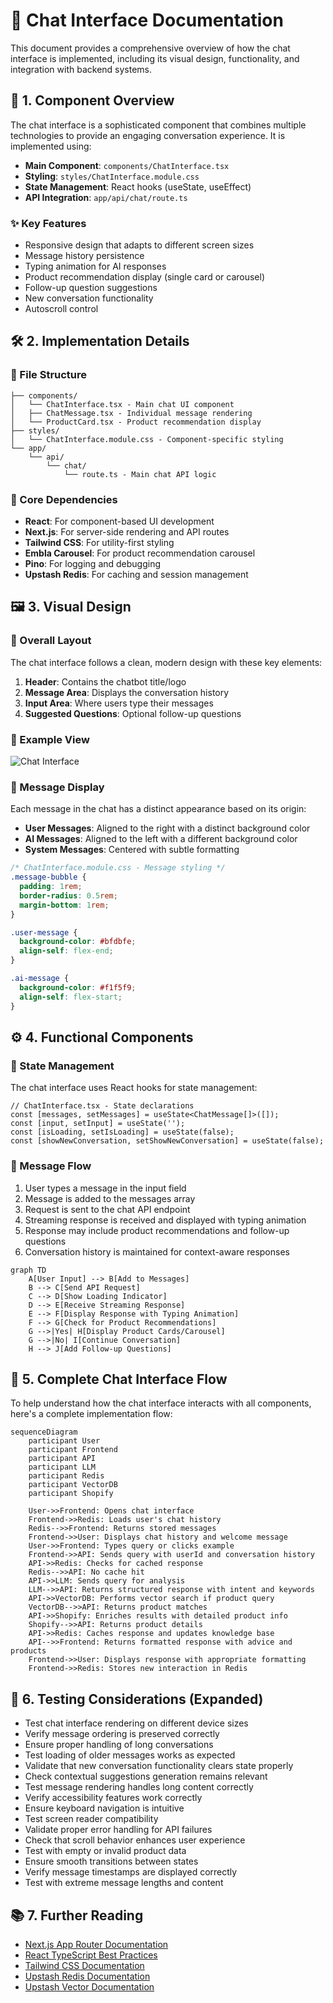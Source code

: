 # 💬 Chat Interface Documentation

This document provides a comprehensive overview of how the chat interface is implemented, including its visual design, functionality, and integration with backend systems.

## 🧱 1. Component Overview

The chat interface is a sophisticated component that combines multiple technologies to provide an engaging conversation experience. It is implemented using:

- **Main Component**: `components/ChatInterface.tsx`
- **Styling**: `styles/ChatInterface.module.css`
- **State Management**: React hooks (useState, useEffect)
- **API Integration**: `app/api/chat/route.ts`

### ✨ Key Features

- Responsive design that adapts to different screen sizes
- Message history persistence
- Typing animation for AI responses
- Product recommendation display (single card or carousel)
- Follow-up question suggestions
- New conversation functionality
- Autoscroll control

## 🛠️ 2. Implementation Details

### 📁 File Structure
```
├── components/
│   └── ChatInterface.tsx - Main chat UI component
│   ├── ChatMessage.tsx - Individual message rendering
│   └── ProductCard.tsx - Product recommendation display
├── styles/
│   └── ChatInterface.module.css - Component-specific styling
└── app/
    └── api/
        └── chat/
            └── route.ts - Main chat API logic
```

### 🧩 Core Dependencies

- **React**: For component-based UI development
- **Next.js**: For server-side rendering and API routes
- **Tailwind CSS**: For utility-first styling
- **Embla Carousel**: For product recommendation carousel
- **Pino**: For logging and debugging
- **Upstash Redis**: For caching and session management

## 🖼️ 3. Visual Design

### 🎨 Overall Layout

The chat interface follows a clean, modern design with these key elements:

1. **Header**: Contains the chatbot title/logo
2. **Message Area**: Displays the conversation history
3. **Input Area**: Where users type their messages
4. **Suggested Questions**: Optional follow-up questions

### 📸 Example View
![Chat Interface](/images/chat-interface.png)

### 🧱 Message Display

Each message in the chat has a distinct appearance based on its origin:

- **User Messages**: Aligned to the right with a distinct background color
- **AI Messages**: Aligned to the left with a different background color
- **System Messages**: Centered with subtle formatting

```css
/* ChatInterface.module.css - Message styling */
.message-bubble {
  padding: 1rem;
  border-radius: 0.5rem;
  margin-bottom: 1rem;
}

.user-message {
  background-color: #bfdbfe;
  align-self: flex-end;
}

.ai-message {
  background-color: #f1f5f9;
  align-self: flex-start;
}
```

## ⚙️ 4. Functional Components

### 🧠 State Management

The chat interface uses React hooks for state management:

```tsx
// ChatInterface.tsx - State declarations
const [messages, setMessages] = useState<ChatMessage[]>([]);
const [input, setInput] = useState('');
const [isLoading, setIsLoading] = useState(false);
const [showNewConversation, setShowNewConversation] = useState(false);
```

### 🔄 Message Flow

1. User types a message in the input field
2. Message is added to the messages array
3. Request is sent to the chat API endpoint
4. Streaming response is received and displayed with typing animation
5. Response may include product recommendations and follow-up questions
6. Conversation history is maintained for context-aware responses

```mermaid
graph TD
    A[User Input] --> B[Add to Messages]
    B --> C[Send API Request]
    C --> D[Show Loading Indicator]
    D --> E[Receive Streaming Response]
    E --> F[Display Response with Typing Animation]
    F --> G[Check for Product Recommendations]
    G -->|Yes| H[Display Product Cards/Carousel]
    G -->|No| I[Continue Conversation]
    H --> J[Add Follow-up Questions]
```

## 🧩 5. Complete Chat Interface Flow

To help understand how the chat interface interacts with all components, here's a complete implementation flow:

```
sequenceDiagram
    participant User
    participant Frontend
    participant API
    participant LLM
    participant Redis
    participant VectorDB
    participant Shopify

    User->>Frontend: Opens chat interface
    Frontend->>Redis: Loads user's chat history
    Redis-->>Frontend: Returns stored messages
    Frontend->>User: Displays chat history and welcome message
    User->>Frontend: Types query or clicks example
    Frontend->>API: Sends query with userId and conversation history
    API->>Redis: Checks for cached response
    Redis-->>API: No cache hit
    API->>LLM: Sends query for analysis
    LLM-->>API: Returns structured response with intent and keywords
    API->>VectorDB: Performs vector search if product query
    VectorDB-->>API: Returns product matches
    API->>Shopify: Enriches results with detailed product info
    Shopify-->>API: Returns product details
    API->>Redis: Caches response and updates knowledge base
    API-->>Frontend: Returns formatted response with advice and products
    Frontend->>User: Displays response with appropriate formatting
    Frontend->>Redis: Stores new interaction in Redis
```

## 🧪 6. Testing Considerations (Expanded)

- Test chat interface rendering on different device sizes
- Verify message ordering is preserved correctly
- Ensure proper handling of long conversations
- Test loading of older messages works as expected
- Validate that new conversation functionality clears state properly
- Check contextual suggestions generation remains relevant
- Test message rendering handles long content correctly
- Verify accessibility features work correctly
- Ensure keyboard navigation is intuitive
- Test screen reader compatibility
- Validate proper error handling for API failures
- Check that scroll behavior enhances user experience
- Test with empty or invalid product data
- Ensure smooth transitions between states
- Verify message timestamps are displayed correctly
- Test with extreme message lengths and content

## 📚 7. Further Reading

- [Next.js App Router Documentation](https://nextjs.org/docs/app)
- [React TypeScript Best Practices](https://react-typescript-cheatsheet.netlify.app/)
- [Tailwind CSS Documentation](https://tailwindcss.com/docs)
- [Upstash Redis Documentation](https://docs.upstash.com/redis)
- [Upstash Vector Documentation](https://docs.upstash.com/vector)